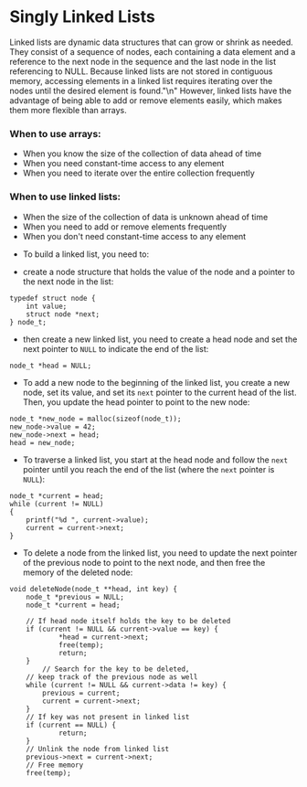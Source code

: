 # Singly Linked Lists
Linked lists are dynamic data structures that can grow or shrink as needed. They consist of a sequence of nodes, each containing a data element and a reference to the next node in the sequence and the last node in the list referencing to NULL.
Because linked lists are not stored in contiguous memory, accessing elements in a linked list requires iterating over the nodes until the desired element is found."\n"
However, linked lists have the advantage of being able to add or remove elements easily, which makes them more flexible than arrays.

### When to use arrays:

- When you know the size of the collection of data ahead of time
- When you need constant-time access to any element
- When you need to iterate over the entire collection frequently

### When to use linked lists:

- When the size of the collection of data is unknown ahead of time
- When you need to add or remove elements frequently
- When you don't need constant-time access to any element

* To build a linked list, you need to:
- create a node structure that holds the value of the node and a pointer to the next node in the list:
```
typedef struct node {
    int value;
    struct node *next;
} node_t;
```

- then create a new linked list, you need to create a head node and set the next pointer to `NULL` to indicate the end of the list:
```
node_t *head = NULL;
```

- To add a new node to the beginning of the linked list, you create a new node, set its value, and set its `next` pointer to the current head of the list. Then, you update the head pointer to point to the new node:

```
node_t *new_node = malloc(sizeof(node_t));
new_node->value = 42;
new_node->next = head;
head = new_node;
```

- To traverse a linked list, you start at the head node and follow the `next` pointer until you reach the end of the list (where the `next` pointer is `NULL`):

```
node_t *current = head;
while (current != NULL)
{
	printf("%d ", current->value);
	current = current->next;
}
```

- To delete a node from the linked list, you need to update the next pointer of the previous node to point to the next node, and then free the memory of the deleted node:

```
void deleteNode(node_t **head, int key) {
	node_t *previous = NULL;
	node_t *current = head;

	// If head node itself holds the key to be deleted
	if (current != NULL && current->value == key) {
        	*head = current->next;
        	free(temp);
        	return;
	}
    	// Search for the key to be deleted,
	// keep track of the previous node as well
	while (current != NULL && current->data != key) {
		previous = current;
		current = current->next;
	}
	// If key was not present in linked list
	if (current == NULL) {
        	return;
	}
	// Unlink the node from linked list
	previous->next = current->next;
	// Free memory
	free(temp);
```

